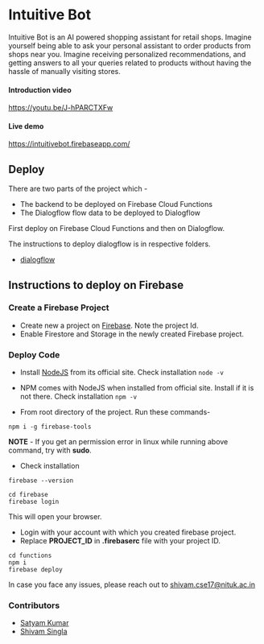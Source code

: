 # Intuitive Bot

Intuitive Bot is an AI powered shopping assistant for retail shops. Imagine yourself being able to ask your personal assistant to order products from shops near you. Imagine receiving personalized recommendations, and getting answers to all your queries related to products without having the hassle of manually visiting stores.

#### Introduction video  
https://youtu.be/J-hPARCTXFw

#### Live demo 
https://intuitivebot.firebaseapp.com/

## Deploy

There are two parts of the project which - 
* The backend to be deployed on Firebase Cloud Functions
* The Dialogflow flow data to be deployed to Dialogflow

First deploy on Firebase Cloud Functions and then on Dialogflow.

The instructions to deploy dialogflow is in respective folders.
* [dialogflow](./dialogflow)


## Instructions to deploy on Firebase
### Create a Firebase Project
* Create new a project on [Firebase](https://console.firebase.google.com). Note the project Id.
* Enable Firestore and Storage in the newly created Firebase project.

### Deploy Code
* Install [NodeJS](https://nodejs.org/en/download/) from its official site.
    Check installation
    `node -v`
* NPM comes with NodeJS when installed from official site. Install if it is not there.
    Check installation
    `npm -v`
    
* From root directory of the project. Run these commands-
```
npm i -g firebase-tools
```
**NOTE** - If you get an permission error in linux while running above command, try with **sudo**.
* Check installation
```
firebase --version
```
```
cd firebase
firebase login
```
This will open your browser.
* Login with your account with which you created firebase project.
* Replace **PROJECT_ID** in **.firebaserc** file with your project ID.

```
cd functions
npm i
firebase deploy
```
In case you face any issues, please reach out to shivam.cse17@nituk.ac.in 

### Contributors
* [Satyam Kumar](https://linkedin.com/in/satyamcse/)
* [Shivam Singla](https://linkedin.com/in/singla-shivam/)
